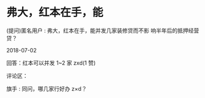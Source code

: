 # 弗大，红本在手，能

(提问)匿名用户 : 弗大，红本在手，能并发几家装修贷而不影 响半年后的抵押经营贷？

2018-07-02

回答：红本可以并发 1~2 家 zxd(1 赞)

评论区：

旗手 : 同问，哪几家行好办 z×d？